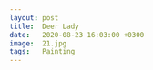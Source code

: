 ```yaml
---
layout: post
title:  Deer Lady
date:   2020-08-23 16:03:00 +0300
image:  21.jpg
tags:   Painting
---
```


